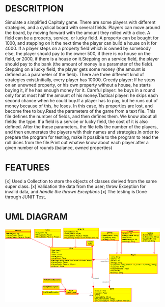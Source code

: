 # DESCRITPION 
Simulate  a  simplified  Capitaly  game.  There  are  some  players  with  different  strategies,  and  a cyclical  board  with  several  fields.  Players  can  move  around  the  board,  by  moving  forward  with the   amount   they   rolled   with   a   dice.   A   field   can   be a   property,   service,   or   lucky   field. A property can be bought for 1000, and stepping on it the next time the player can build a house on it for 4000. If a player steps on a property field which is owned by somebody else, the player should pay to the owner 500, if there is no house on the field, or 2000, if there is a house on it.Stepping  on  a  service  field,  the  player  should  pay  to  the  bank  (the  amount  of  money  is  a parameter  of  the  field).  Stepping  on  a  lucky  field,  the  player  gets  some  money  (the  amount  is defined  as  a  parameter  of  the  field).  There  are  three  different  kind  of  strategies  exist.Initially, every player has 10000. Greedy  player:  If  he  steps  on  an  unowned  property,  or  his  own  property  without  a  house,  he starts buying it, if he has enough money for it. Careful player: he buys in a round only for at most half the amount of his money.Tactical player: he skips each second chance when he could buy.If  a  player  has  to  pay,  but  he  runs  out  of  money  because  of  this,  he  loses.  In  this  case,  his properties are lost, and become free to buy.Read the parameters of the game from a text file. This file defines the number of fields, and then defines them. We know about all fields: the type. If a field is a service or lucky field, the cost of it is  also  defined.  After  the  these  parameters,  the  file  tells  the  number  of  the  players,  and  then enumerates the players with their names and strategies.In order to prepare the program for testing, make it possible to the program to read the roll dices from the file.Print  out  whatwe  know  about  each  player  after  a  given  number  of  rounds  (balance,  owned properties)


# FEATURES 
[x] Used a Collection to store the objects of classes derived from the same super class.
[x] Validation the data  from the user; throw Exception for invalid data, and *handle the thrown Exceptions*
[x] The testing is Done through JUNIT Test.

# UML DIAGRAM
![Image of UML](https://github.com/arbabali/Java_Projects/blob/main/CapitalyGame_Simulation/classDiagram.png)

